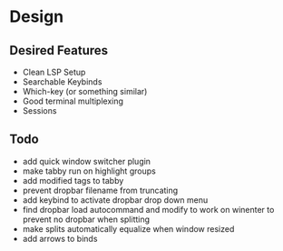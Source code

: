 # Design

## Desired Features

- Clean LSP Setup
- Searchable Keybinds
- Which-key (or something similar)
- Good terminal multiplexing
- Sessions

## Todo

- add quick window switcher plugin
- make tabby run on highlight groups
- add modified tags to tabby
- prevent dropbar filename from truncating
- add keybind to activate dropbar drop down menu
- find dropbar load autocommand and modify to work on winenter to prevent no dropbar when splitting
- make splits automatically equalize when window resized
- add arrows to <C-w> binds
